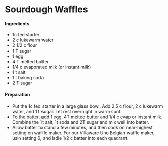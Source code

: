 # Sourdough Waffles
#### Ingredients
* 1c fed starter
* 2 c lukewarm water
* 2 1/2 c flour
* 1 T sugar
* 1 egg
* 4 T melted butter
* 1/4 c evaporated milk (or instant milk)
* 1 t salt
* 1 t baking soda
* 2 T sugar

#### Preparation
* Put the 1c fed starter in a large glass bowl.  Add 2.5 c flour, 2 c lukewarm water, and 1T sugar.  Let rest overnight in warm spot. 
* To the batter, add 1 egg, 4T melted butter and 1/4 c evap or instant milk.  Combine the 1t salt, 1t soda and 2T sugar and mix well into batter. 
* Allow batter to stand a few minutes, and then cook on near-highest setting on waffle maker.  For our Villaware Uno Belgian waffle maker, usin setting 6, and ladle 1/2 c batter into each quadrant. 
 
